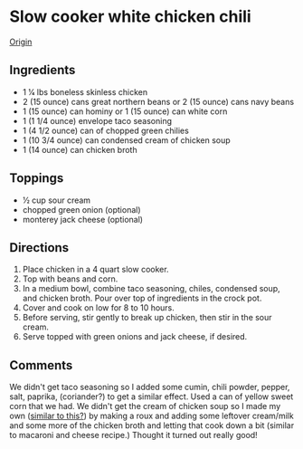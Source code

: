 # Slow cooker white chicken chili

[Origin](http://www.food.com/recipe/crock-pot-white-chicken-chili-114789)

## Ingredients

 - 1 1⁄4 lbs boneless skinless chicken
 - 2 (15 ounce) cans great northern beans or 2 (15 ounce) cans navy beans
 - 1 (15 ounce) can hominy or 1 (15 ounce) can white corn
 - 1 (1 1/4 ounce) envelope taco seasoning
 - 1 (4 1/2 ounce) can of chopped green chilies
 - 1 (10 3/4 ounce) can condensed cream of chicken soup
 - 1 (14 ounce) can chicken broth

## Toppings

 - 1⁄2 cup sour cream
 - chopped green onion (optional)
 - monterey jack cheese (optional)

## Directions

1. Place chicken in a 4 quart slow cooker.
1. Top with beans and corn.
1. In a medium bowl, combine taco seasoning, chiles, condensed soup, and chicken broth. Pour over top of ingredients in the crock pot.
1. Cover and cook on low for 8 to 10 hours.
1. Before serving, stir gently to break up chicken, then stir in the sour cream.
1. Serve topped with green onions and jack cheese, if desired.

## Comments

We didn't get taco seasoning so I added some cumin, chili powder, pepper, salt, paprika, (coriander?) to get a similar effect. Used a can of yellow sweet corn that we had. We didn't get the cream of chicken soup so I made my own ([similar to this?](https://www.apinchofhealthy.com/homemade-condensed-cream-of-chicken-soup/)) by making a roux and adding some leftover cream/milk and some more of the chicken broth and letting that cook down a bit (similar to macaroni and cheese recipe.) Thought it turned out really good!
